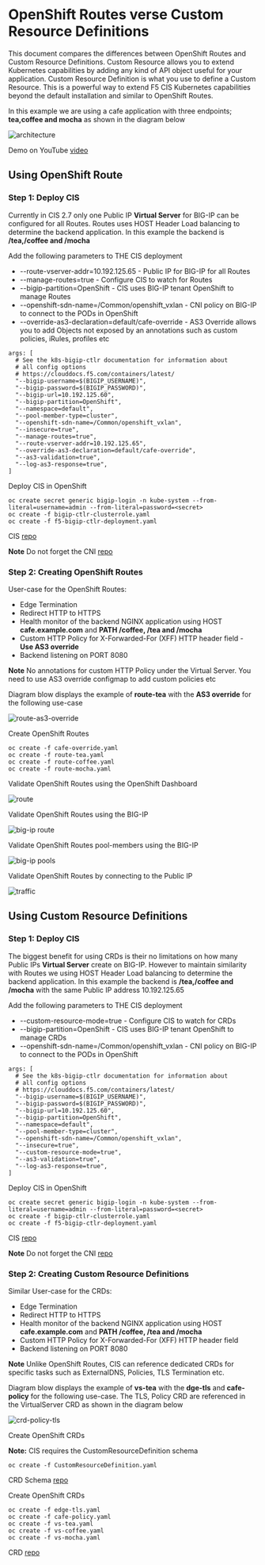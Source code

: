 # OpenShift Routes verse Custom Resource Definitions

This document compares the differences between OpenShift Routes and Custom Resource Definitions. Custom Resource allows you to extend Kubernetes capabilities by adding any kind of API object useful for your application. Custom Resource Definition is what you use to define a Custom Resource. This is a powerful way to extend F5 CIS Kubernetes capabilities beyond the default installation and similar to OpenShift Routes.

In this example we are using a cafe application with three endpoints; **tea,coffee and mocha** as shown in the diagram below

![architecture](https://github.com/mdditt2000/openshift-4-9/blob/main/route-vs-crd/diagram/2022-01-26_14-39-29.png)

Demo on YouTube [video]()

## Using OpenShift Route

### Step 1: Deploy CIS

Currently in CIS 2.7 only one Public IP **Virtual Server** for BIG-IP can be configured for all Routes. Routes uses HOST Header Load balancing to determine the backend
application. In this example the backend is **/tea,/coffee and /mocha**

Add the following parameters to THE CIS deployment

* --route-vserver-addr=10.192.125.65 - Public IP for BIG-IP for all Routes
* --manage-routes=true - Configure CIS to watch for Routes
* --bigip-partition=OpenShift - CIS uses BIG-IP tenant OpenShift to manage Routes
* --openshift-sdn-name=/Common/openshift_vxlan - CNI policy on BIG-IP to connect to the PODs in OpenShift
* --override-as3-declaration=default/cafe-override - AS3 Override allows you to add Objects not exposed by an annotations such as custom policies, iRules, profiles etc

```
args: [
  # See the k8s-bigip-ctlr documentation for information about
  # all config options
  # https://clouddocs.f5.com/containers/latest/
  "--bigip-username=$(BIGIP_USERNAME)",
  "--bigip-password=$(BIGIP_PASSWORD)",
  "--bigip-url=10.192.125.60",
  "--bigip-partition=OpenShift",
  "--namespace=default",
  "--pool-member-type=cluster",
  "--openshift-sdn-name=/Common/openshift_vxlan",
  "--insecure=true",
  "--manage-routes=true",
  "--route-vserver-addr=10.192.125.65",
  "--override-as3-declaration=default/cafe-override",
  "--as3-validation=true",
  "--log-as3-response=true",
]
```

Deploy CIS in OpenShift

```
oc create secret generic bigip-login -n kube-system --from-literal=username=admin --from-literal=password=<secret>
oc create -f bigip-ctlr-clusterrole.yaml
oc create -f f5-bigip-ctlr-deployment.yaml
```

CIS [repo](https://github.com/mdditt2000/openshift-4-9/tree/main/route-vs-crd/route/cis)

**Note** Do not forget the CNI [repo](https://github.com/mdditt2000/openshift-4-9/tree/main/route-vs-crd/route/cni)

### Step 2: Creating OpenShift Routes

User-case for the OpenShift Routes:

- Edge Termination
- Redirect HTTP to HTTPS
- Health monitor of the backend NGINX application using HOST **cafe.example.com** and **PATH /coffee, /tea and /mocha**
- Custom HTTP Policy for X-Forwarded-For (XFF) HTTP header field - **Use AS3 override**
- Backend listening on PORT 8080

**Note** No annotations for custom HTTP Policy under the Virtual Server. You need to use AS3 override configmap to add custom policies etc

Diagram blow displays the example of **route-tea** with the **AS3 override** for the following use-case

![route-as3-override](https://github.com/mdditt2000/openshift-4-9/blob/main/route-vs-crd/diagram/2022-01-27_11-23-54.png)

Create OpenShift Routes

```
oc create -f cafe-override.yaml
oc create -f route-tea.yaml
oc create -f route-coffee.yaml
oc create -f route-mocha.yaml
```

Validate OpenShift Routes using the OpenShift Dashboard

![route](https://github.com/mdditt2000/openshift-4-9/blob/main/route-vs-crd/diagram/2022-01-26_15-27-43.png)

Validate OpenShift Routes using the BIG-IP

![big-ip route](https://github.com/mdditt2000/openshift-4-9/blob/main/route-vs-crd/diagram/2022-01-27_11-36-07.png)

Validate OpenShift Routes pool-members using the BIG-IP

![big-ip pools](https://github.com/mdditt2000/openshift-4-9/blob/main/route-vs-crd/diagram/2022-01-27_11-38-40.png)

Validate OpenShift Routes by connecting to the Public IP

![traffic](https://github.com/mdditt2000/openshift-4-9/blob/main/route-vs-crd/diagram/2022-01-27_11-44-57.png)

## Using Custom Resource Definitions

### Step 1: Deploy CIS

The biggest benefit for using CRDs is their no limitations on how many Public IPs **Virtual Server** create on BIG-IP. However to maintain similarity with Routes we using HOST Header Load balancing to determine the backend application. In this example the backend is **/tea,/coffee and /mocha** with the same Public IP address 10.192.125.65

Add the following parameters to THE CIS deployment

* --custom-resource-mode=true - Configure CIS to watch for CRDs
* --bigip-partition=OpenShift - CIS uses BIG-IP tenant OpenShift to manage CRDs
* --openshift-sdn-name=/Common/openshift_vxlan - CNI policy on BIG-IP to connect to the PODs in OpenShift

```
args: [
  # See the k8s-bigip-ctlr documentation for information about
  # all config options
  # https://clouddocs.f5.com/containers/latest/
  "--bigip-username=$(BIGIP_USERNAME)",
  "--bigip-password=$(BIGIP_PASSWORD)",
  "--bigip-url=10.192.125.60",
  "--bigip-partition=OpenShift",
  "--namespace=default",
  "--pool-member-type=cluster",
  "--openshift-sdn-name=/Common/openshift_vxlan",
  "--insecure=true",
  "--custom-resource-mode=true",
  "--as3-validation=true",
  "--log-as3-response=true",
]
```

Deploy CIS in OpenShift

```
oc create secret generic bigip-login -n kube-system --from-literal=username=admin --from-literal=password=<secret>
oc create -f bigip-ctlr-clusterrole.yaml
oc create -f f5-bigip-ctlr-deployment.yaml
```

CIS [repo](https://github.com/mdditt2000/openshift-4-9/tree/main/route-vs-crd/customresource/cis)

**Note** Do not forget the CNI [repo](https://github.com/mdditt2000/openshift-4-9/tree/main/route-vs-crd/route/cni)

### Step 2: Creating Custom Resource Definitions

Similar User-case for the CRDs:

- Edge Termination
- Redirect HTTP to HTTPS
- Health monitor of the backend NGINX application using HOST **cafe.example.com** and **PATH /coffee, /tea and /mocha**
- Custom HTTP Policy for X-Forwarded-For (XFF) HTTP header field
- Backend listening on PORT 8080

**Note** Unlike OpenShift Routes, CIS can reference dedicated CRDs for specific tasks such as ExternalDNS, Policies, TLS Termination etc. 

Diagram blow displays the example of **vs-tea** with the **dge-tls** and **cafe-policy** for the following use-case. The TLS, Policy CRD are referenced in the VirtualServer CRD as shown in the diagram below

![crd-policy-tls](https://github.com/mdditt2000/openshift-4-9/blob/main/route-vs-crd/diagram/2022-01-27_13-37-29.png)

Create OpenShift CRDs

**Note:** CIS requires the CustomResourceDefinition schema

```
oc create -f CustomResourceDefinition.yaml
```

CRD Schema [repo](https://github.com/mdditt2000/openshift-4-9/blob/main/route-vs-crd/customresource/crd/crd-schema/customresourcedefinitions.yml)

Create OpenShift CRDs

```
oc create -f edge-tls.yaml
oc create -f cafe-policy.yaml
oc create -f vs-tea.yaml
oc create -f vs-coffee.yaml
oc create -f vs-mocha.yaml
```

CRD [repo](https://github.com/mdditt2000/openshift-4-9/tree/main/route-vs-crd/customresource/crd)